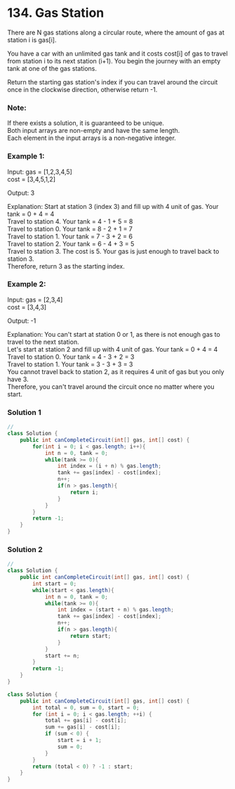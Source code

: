 # 134. Gas Station

There are N gas stations along a circular route, where the amount of gas at station i is gas[i].

You have a car with an unlimited gas tank and it costs cost[i] of gas to travel from station i to its next station (i+1). You begin the journey with an empty tank at one of the gas stations.

Return the starting gas station's index if you can travel around the circuit once in the clockwise direction, otherwise return -1.

### Note:

If there exists a solution, it is guaranteed to be unique.     
Both input arrays are non-empty and have the same length.    
Each element in the input arrays is a non-negative integer.     

### Example 1:

Input: 
gas  = [1,2,3,4,5]         
cost = [3,4,5,1,2]

Output: 3

Explanation:
Start at station 3 (index 3) and fill up with 4 unit of gas. Your tank = 0 + 4 = 4       
Travel to station 4. Your tank = 4 - 1 + 5 = 8    
Travel to station 0. Your tank = 8 - 2 + 1 = 7    
Travel to station 1. Your tank = 7 - 3 + 2 = 6     
Travel to station 2. Your tank = 6 - 4 + 3 = 5     
Travel to station 3. The cost is 5. Your gas is just enough to travel back to station 3.      
Therefore, return 3 as the starting index.        

### Example 2:

Input: 
gas  = [2,3,4]       
cost = [3,4,3]

Output: -1

Explanation:
You can't start at station 0 or 1, as there is not enough gas to travel to the next station.      
Let's start at station 2 and fill up with 4 unit of gas. Your tank = 0 + 4 = 4      
Travel to station 0. Your tank = 4 - 3 + 2 = 3      
Travel to station 1. Your tank = 3 - 3 + 3 = 3      
You cannot travel back to station 2, as it requires 4 unit of gas but you only have 3.     
Therefore, you can't travel around the circuit once no matter where you start.     

### Solution 1
```java
//
class Solution {
    public int canCompleteCircuit(int[] gas, int[] cost) {
        for(int i = 0; i < gas.length; i++){
            int n = 0, tank = 0;
            while(tank >= 0){
                int index = (i + n) % gas.length;
                tank += gas[index] - cost[index];
                n++;
                if(n > gas.length){
                    return i;
                }
            }
        }
        return -1;
    }
}
```

### Solution 2
```java
//
class Solution {
    public int canCompleteCircuit(int[] gas, int[] cost) {
        int start = 0;
        while(start < gas.length){
            int n = 0, tank = 0;
            while(tank >= 0){
                int index = (start + n) % gas.length;
                tank += gas[index] - cost[index];
                n++;
                if(n > gas.length){
                    return start;
                }
            }
            start += n;
        }
        return -1;
    }
}

class Solution {
    public int canCompleteCircuit(int[] gas, int[] cost) {
        int total = 0, sum = 0, start = 0;
        for (int i = 0; i < gas.length; ++i) {
            total += gas[i] - cost[i];
            sum += gas[i] - cost[i];
            if (sum < 0) {
                start = i + 1;
                sum = 0;
            }
        }
        return (total < 0) ? -1 : start;
    }
}
```
